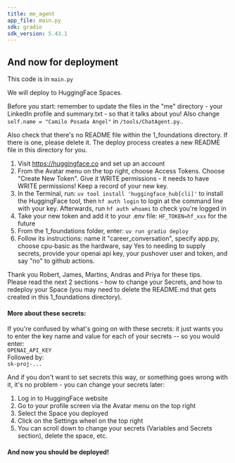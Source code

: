 ```yaml
---
title: me_agent
app_file: main.py
sdk: gradio
sdk_version: 5.43.1
---
```

## And now for deployment

This code is in `main.py`

We will deploy to HuggingFace Spaces.

Before you start: remember to update the files in the "me" directory - your LinkedIn profile and summary.txt - so that it talks about you! Also change `self.name = "Camilo Posada Angel"` in `/tools/ChatAgent.py`..  

Also check that there's no README file within the 1_foundations directory. If there is one, please delete it. The deploy process creates a new README file in this directory for you.

1. Visit https://huggingface.co and set up an account  
2. From the Avatar menu on the top right, choose Access Tokens. Choose "Create New Token". Give it WRITE permissions - it needs to have WRITE permissions! Keep a record of your new key.  
3. In the Terminal, run: `uv tool install 'huggingface_hub[cli]'` to install the HuggingFace tool, then `hf auth login` to login at the command line with your key. Afterwards, run `hf auth whoami` to check you're logged in  
4. Take your new token and add it to your .env file: `HF_TOKEN=hf_xxx` for the future
5. From the 1_foundations folder, enter: `uv run gradio deploy` 
6. Follow its instructions: name it "career_conversation", specify app.py, choose cpu-basic as the hardware, say Yes to needing to supply secrets, provide your openai api key, your pushover user and token, and say "no" to github actions.  

Thank you Robert, James, Martins, Andras and Priya for these tips.  
Please read the next 2 sections - how to change your Secrets, and how to redeploy your Space (you may need to delete the README.md that gets created in this 1_foundations directory).

#### More about these secrets:

If you're confused by what's going on with these secrets: it just wants you to enter the key name and value for each of your secrets -- so you would enter:  
`OPENAI_API_KEY`  
Followed by:  
`sk-proj-...`  

And if you don't want to set secrets this way, or something goes wrong with it, it's no problem - you can change your secrets later:  
1. Log in to HuggingFace website  
2. Go to your profile screen via the Avatar menu on the top right  
3. Select the Space you deployed  
4. Click on the Settings wheel on the top right  
5. You can scroll down to change your secrets (Variables and Secrets section), delete the space, etc.

#### And now you should be deployed!
